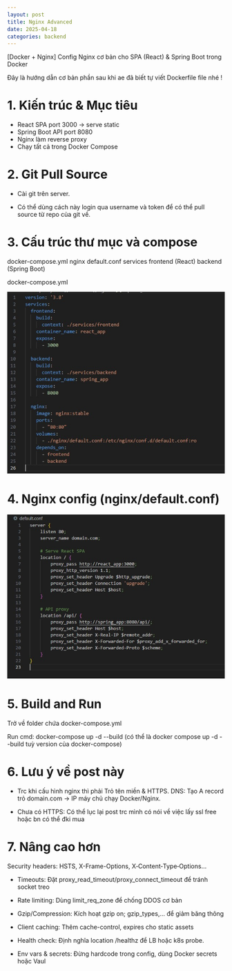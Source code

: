 ```yaml
---
layout: post
title: Nginx Advanced
date: 2025-04-18
categories: backend
---
```


[Docker + Nginx] Config Nginx cơ bản cho SPA (React) & Spring Boot trong Docker

Đây là hướng dẫn cơ bản phần sau khi ae đã biết tự viết Dockerfile file nhé !

# 1. Kiến trúc & Mục tiêu

- React SPA port 3000 -> serve static
- Spring Boot API port 8080
- Nginx làm reverse proxy
- Chạy tất cả trong Docker Compose

# 2. Git Pull Source

- Cài git trên server.

- Có thể dùng cách này login qua username và token để có thể pull source từ repo của git về.

# 3. Cấu trúc thư mục và compose

docker-compose.yml
nginx
default.conf
services
frontend (React)
backend (Spring Boot)

docker-compose.yml

![](/images/dockerfile_spring_react.jpg)

# 4. Nginx config (nginx/default.conf)

![](/images/nginx_spring_react.jpg)

# 5. Build and Run

Trở về folder chứa docker-compose.yml

Run cmd: docker-compose up -d --build (có thể là docker compose up -d --build tuỳ version của docker-compose)

# 6. Lưu ý về post này

- Trc khi cấu hình nginx thì phải Trỏ tên miền & HTTPS. DNS: Tạo A record trỏ domain.com -> IP máy chủ chạy Docker/Nginx.

- Chưa có HTTPS: Có thể lục lại post trc mình có nói về việc lấy ssl free hoặc bn có thể đki mua

# 7. Nâng cao hơn

Security headers: HSTS, X-Frame-Options, X‑Content‑Type‑Options...

- Timeouts: Đặt proxy_read_timeout/proxy_connect_timeout để tránh socket treo

- Rate limiting: Dùng limit_req_zone để chống DDOS cơ bản

- Gzip/Compression: Kích hoạt gzip on; gzip_types,... để giảm băng thông

- Client caching: Thêm cache-control, expires cho static assets

- Health check: Định nghĩa location /healthz để LB hoặc k8s probe.

- Env vars & secrets: Đừng hardcode trong config, dùng Docker secrets hoặc Vaul
